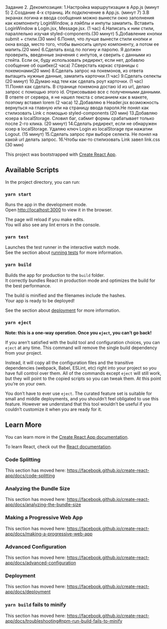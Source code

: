 Задание 2.
Декомпозиция:
   1.Настройка маршрутизации в App.js (минут 5)
   2.Создание 4-х страниц. Их подключение в App.js. (минут 7)
   3.В экранах логина и ввода сообщения можно вынести окно заполнения как компоненту LoginWindow, а лэйблы и инпуты замапить. Вставить LoginWindow в Login.jsx, Message.jsx. (1 час)
   4.Написать к ним стили, параллельно изучая styled-components.(30 минут)
   5.Добавление кнопки submit + стили.(30 мин)
   6.Понял, что лучше вынести стили кнопки и окна входа, место того, чтобы выносить целую компоненту, а потом ее мапить.(20 мин)
   6.Сделать вход по логину и паролю. Я должен проверить, введенные значения с инпутов, и сверить с данными из стейта. Если ок, буду использовать редирект, если нет, добавлю сообщение об ошибке(2 часа)
   7.Сверстать каркас страницы с покемонами(20 мин) 
   8.Сделать запрос на покемонов, из ответа вытащить нужные данные, замапить карточки.(1 час)
   9.Сделать селекты (20 минут)
   10.Думаю над тем как сделать роут карточки. (1 час)
   11.Понял как сделать. В странице покемона достаю id из url, делаю запрос с помощью этого id. Отрисовываю все с полученными данными. В ответе от сервера, я не нашел текста с описанием как в макете, поэтому вставил lorem (2 часа)
   12.Добавляю в Header.jsx возможность вернуться на главную или на страницу ввода пароля.Не понял как стилизовать Link с помощью styled-components (20 мин)
   13.Добавляю юзера в localStorage. Словил баг, сабмит формы срабатывает только после 2-го клика. (20 минут)
   14.Сделать редирект, если не обнаружен юзер в localStorage. Удаляю ключ Login из localStorage при нажатии Logout. (15 минут)
   15.Сделать запрос при выборе селекта. Не понял на какой url делать запрос.
   16.Чтобы как-то стилизовать Link завел link.css (30 мин)

This project was bootstrapped with [Create React App](https://github.com/facebook/create-react-app).

## Available Scripts

In the project directory, you can run:

### `yarn start`

Runs the app in the development mode.<br />
Open [http://localhost:3000](http://localhost:3000) to view it in the browser.

The page will reload if you make edits.<br />
You will also see any lint errors in the console.

### `yarn test`

Launches the test runner in the interactive watch mode.<br />
See the section about [running tests](https://facebook.github.io/create-react-app/docs/running-tests) for more information.

### `yarn build`

Builds the app for production to the `build` folder.<br />
It correctly bundles React in production mode and optimizes the build for the best performance.

The build is minified and the filenames include the hashes.<br />
Your app is ready to be deployed!

See the section about [deployment](https://facebook.github.io/create-react-app/docs/deployment) for more information.

### `yarn eject`

**Note: this is a one-way operation. Once you `eject`, you can’t go back!**

If you aren’t satisfied with the build tool and configuration choices, you can `eject` at any time. This command will remove the single build dependency from your project.

Instead, it will copy all the configuration files and the transitive dependencies (webpack, Babel, ESLint, etc) right into your project so you have full control over them. All of the commands except `eject` will still work, but they will point to the copied scripts so you can tweak them. At this point you’re on your own.

You don’t have to ever use `eject`. The curated feature set is suitable for small and middle deployments, and you shouldn’t feel obligated to use this feature. However we understand that this tool wouldn’t be useful if you couldn’t customize it when you are ready for it.

## Learn More

You can learn more in the [Create React App documentation](https://facebook.github.io/create-react-app/docs/getting-started).

To learn React, check out the [React documentation](https://reactjs.org/).

### Code Splitting

This section has moved here: https://facebook.github.io/create-react-app/docs/code-splitting

### Analyzing the Bundle Size

This section has moved here: https://facebook.github.io/create-react-app/docs/analyzing-the-bundle-size

### Making a Progressive Web App

This section has moved here: https://facebook.github.io/create-react-app/docs/making-a-progressive-web-app

### Advanced Configuration

This section has moved here: https://facebook.github.io/create-react-app/docs/advanced-configuration

### Deployment

This section has moved here: https://facebook.github.io/create-react-app/docs/deployment

### `yarn build` fails to minify

This section has moved here: https://facebook.github.io/create-react-app/docs/troubleshooting#npm-run-build-fails-to-minify
